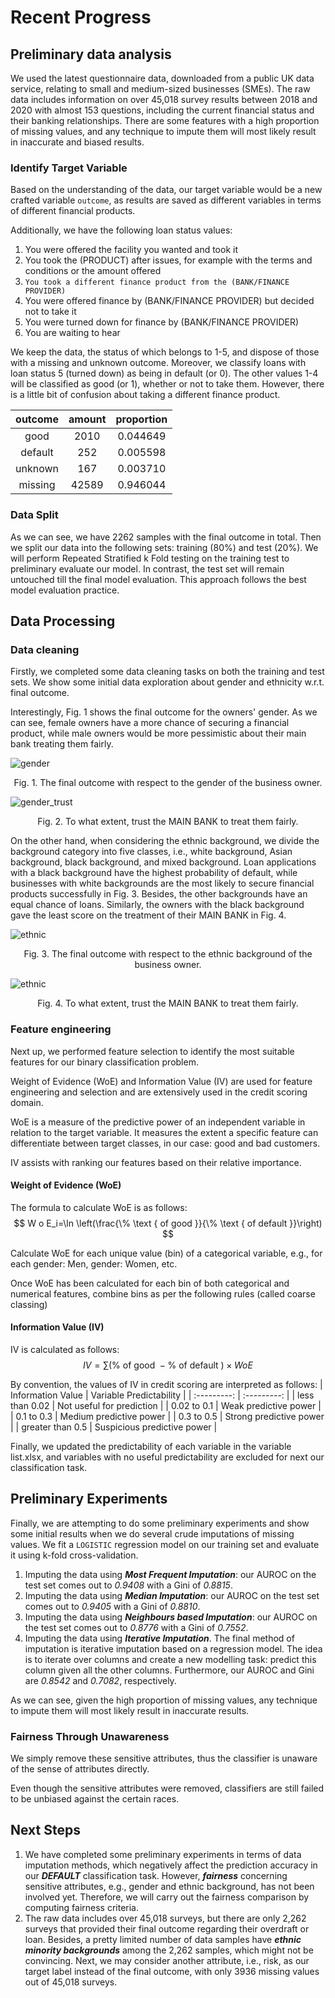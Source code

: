 # Recent Progress

## Preliminary data analysis

We used the latest questionnaire data, downloaded from a public UK data service, relating to small and medium-sized businesses (SMEs). The raw data includes information on over 45,018 survey results between 2018 and 2020 with almost 153 questions, including the current financial status and their banking relationships. There are some features with a high proportion of missing values, and any technique to impute them will most likely result in inaccurate and biased results.

### Identify Target Variable

Based on the understanding of the data, our target variable would be a new crafted variable `outcome`, as results are saved as different variables in terms of different financial products.

Additionally, we have the following loan status values:

1. You were offered the facility you wanted and took it
2. You took the (PRODUCT) after issues, for example with the terms and conditions or the amount offered
3. `You took a different finance product from the (BANK/FINANCE PROVIDER)`
4. You were offered finance by (BANK/FINANCE PROVIDER) but decided not to take it
5. You were turned down for finance by (BANK/FINANCE PROVIDER)
6. You are waiting to hear

We keep the data, the status of which belongs to 1-5, and dispose of those with a missing and unknown outcome. Moreover, we classify loans with loan status 5 (turned down) as being in default (or 0). The other values 1-4 will be classified as good (or 1), whether or not to take them. However, there is a little bit of confusion about taking a different finance product. 

| outcome | amount | proportion |
| :-----: | :----: | :--------: |
|  good   |  2010  |  0.044649  |
| default |  252   |  0.005598  |
| unknown |  167   |  0.003710  |
| missing | 42589  |  0.946044  |

### Data Split

As we can see, we have 2262 samples with the final outcome in total. Then we split our data into the following sets: training (80%) and test (20%). We will perform Repeated Stratified k Fold testing on the training test to preliminary evaluate our model. In contrast, the test set will remain untouched till the final model evaluation. This approach follows the best model evaluation practice.

## Data Processing 

### Data cleaning

Firstly, we completed some data cleaning tasks on both the training and test sets. We show some initial data exploration about gender and ethnicity w.r.t. final outcome. 

Interestingly, Fig. 1 shows the final outcome for the owners' gender. As we can see, female owners have a more chance of securing a financial product, while male owners would be more pessimistic about their main bank treating them fairly.

![gender](./fig/gender.jpg)

<center>Fig. 1. The final outcome with respect to the gender of the business owner.</center>

![gender_trust](./fig/gender_trust.jpg)

<center>Fig. 2. To what extent, trust the MAIN BANK to treat them fairly.</center>

On the other hand, when considering the ethnic background, we divide the background category into five classes, i.e., white background, Asian background, black background, and mixed background. Loan applications with a black background have the highest probability of default, while businesses with white backgrounds are the most likely to secure financial products successfully in Fig. 3. Besides, the other backgrounds have an equal chance of loans. Similarly, the owners with the black background gave the least score on the treatment of their MAIN BANK in Fig. 4.

![ethnic](./fig/ethnic.jpg)

<center>Fig. 3. The final outcome with respect to the ethnic background of the business owner.</center>



![ethnic](./fig/ethnic_trust.jpg)

<center>Fig. 4. To what extent, trust the MAIN BANK to treat them fairly.</center>

### Feature engineering

Next up, we performed feature selection to identify the most suitable features for our binary classification problem.

Weight of Evidence (WoE) and Information Value (IV) are used for feature engineering and selection and are extensively used in the credit scoring domain.

WoE is a measure of the predictive power of an independent variable in relation to the target variable. It measures the extent a specific feature can differentiate between target classes, in our case: good and bad customers.

IV assists with ranking our features based on their relative importance.

#### Weight of Evidence (WoE)
The formula to calculate WoE is as follows:
$$
W o E_i=\ln \left(\frac{\% \text { of good }}{\% \text { of default }}\right)
$$

Calculate WoE for each unique value (bin) of a categorical variable, e.g., for each gender: Men, gender: Women, etc.

Once WoE has been calculated for each bin of both categorical and numerical features, combine bins as per the following rules (called coarse classing)

#### Information Value (IV)
IV is calculated as follows:
$$
I V=\sum(\% \text { of good }-\% \text { of default }) \times W o E
$$

By convention, the values of IV in credit scoring are interpreted as follows:
| Information Value      | Variable Predictability |
| :---------: | :---------: |
| less than 0.02  | Not useful for prediction  |
| 0.02 to 0.1   | Weak predictive power        |
| 0.1 to 0.3   | Medium predictive power       |
| 0.3 to 0.5   | Strong predictive power       |
| greater than 0.5   | Suspicious predictive power |



Finally, we updated the predictability of each variable in the variable list.xlsx, and variables with no useful predictability are excluded for next our classification task.

## Preliminary Experiments

Finally, we are attempting to do some preliminary experiments and show some initial results when we do several crude imputations of missing values. We fit a `LOGISTIC` regression model on our training set and evaluate it using k-fold cross-validation. 

1. Imputing the data using ***Most Frequent Imputation***: our AUROC on the test set comes out to *0.9408* with a Gini of *0.8815*.
2. Imputing the data using ***Median Imputation***: our AUROC on the test set comes out to *0.9405* with a Gini of *0.8810*.
3. Imputing the data using ***Neighbours based Imputation***: our AUROC on the test set comes out to *0.8776* with a Gini of *0.7552*.
4. Imputing the data using ***Iterative Imputation***. The final method of imputation is iterative imputation based on a regression model. The idea is to iterate over columns and create a new modelling task: predict this column given all the other columns. Furthermore, our AUROC and Gini are *0.8542* and *0.7082*, respectively.

As we can see, given the high proportion of missing values, any technique to impute them will most likely result in inaccurate results.

### Fairness Through  Unawareness

We simply remove these sensitive  attributes, thus the classifier is unaware of the sense of attributes directly.



Even though the sensitive attributes were removed, classifiers are still failed to be unbiased against the certain races.

## Next Steps

1. We have completed some preliminary experiments in terms of data imputation methods, which negatively affect the prediction accuracy in our ***DEFAULT*** classification task. However, ***fairness*** concerning sensitive attributes, e.g., gender and ethnic background, has not been involved yet. Therefore, we will carry out the fairness comparison by computing fairness criteria.
2. The raw data includes over 45,018 surveys, but there are only 2,262 surveys that provided their final outcome regarding their overdraft or loan. Besides, a pretty limited number of data samples have ***ethnic minority backgrounds*** among the 2,262 samples, which might not be convincing. Next, we may consider another attribute, i.e., risk, as our target label instead of the final outcome, with only 3936 missing values out of 45,018 surveys.

